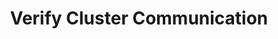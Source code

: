 ---
layout: layout.pug
navigationTitle: Verify Cluster Communication
excerpt: 
title: Verify Cluster Communication
menuWeight: 3
model: /services/spark/data.yml
render: mustache
featureMaturity:
---